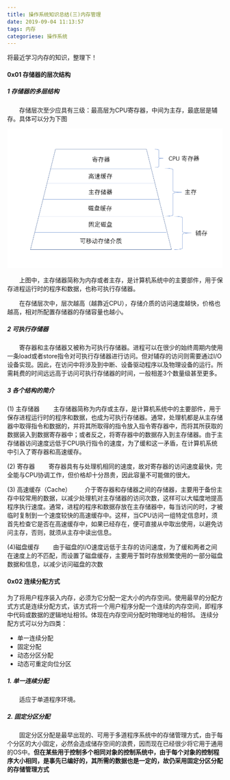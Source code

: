 ```yaml
---
title: 操作系统知识总结(三)内存管理
date: 2019-09-04 11:13:57
tags: 内存
categoriese: 操作系统
---
```

将最近学习内存的知识，整理下！

<!-- more -->

#### 0x01 存储器的层次结构
##### 1 存储器的多层结构

&emsp;&emsp;存储层次至少应具有三级：最高层为CPU寄存器，中间为主存，最底层是辅存。具体可以分为下图

<img src="/img/存储器多层结构.png">

&emsp;&emsp;上图中，主存储器简称为内存或者主存，是计算机系统中的主要部件，用于保存进程运行时的程序和数据，也称可执行存储器。

&emsp;&emsp;在存储层次中，层次越高（越靠近CPU），存储介质的访问速度越快，价格也越高，相对所配置存储器的存储容量也越小。

##### 2 可执行存储器
&emsp;&emsp;寄存器和主存储器又被称为可执行存储器。进程可以在很少的始终周期内使用一条load或者store指令对可执行存储器进行访问。但对辅存的访问则需要通过I/O设备实现。因此，在访问中将涉及到中断、设备驱动程序以及物理设备的运行。所需耗费的时间远远高于访问可执行存储器的时间，一般相差3个数量级甚至更多。
##### 3 各个结构的简介

(1) 主存储器
&emsp;&emsp;主存储器简称为内存或主存，是计算机系统中的主要部件，用于保存进程运行时的程序和数据，也成为可执行存储器。通常，处理机都是从主存储器中取得指令和数据的，并将其所取得的指令放入指令寄存器中，而将其所获取的数据装入到数据寄存器中；或者反之，将寄存器中的数据存入到主存储器。由于主存储器访问速度远低于CPU执行指令的速度，为了缓和这一矛盾，在计算机系统中引入了寄存器和高速缓存。

(2) 寄存器
&emsp;&emsp;寄存器具有与处理机相同的速度，故对寄存器的访问速度最快，完全能与CPU协调工作，但价格却十分昂贵，因此容量不可能做的很大。

(3) 高速缓存（Cache）
&emsp;&emsp;介于寄存器和存储器之间的存储器，主要用于备份主存中较常用的数据，以减少处理机对主存储器的访问次数，这样可以大幅度地提高程序执行速度。通常，进程的程序和数据存放在主存储器中，每当访问的时，才被临时复制到一个速度较快的高速缓存中。这样，当CPU访问一组特定信息时，须首先检查它是否在高速缓存中，如果已经存在，便可直接从中取出使用，以避免访问主存，否则，就须从主存中读出信息。

(4)磁盘缓存
&emsp;&emsp;由于磁盘的I/O速度远低于主存的访问速度，为了缓和两者之间在速度上的不匹配，而设置了磁盘缓存，主要用于暂时存放频繁使用的一部分磁盘数据和信息，以减少访问磁盘的次数

#### 0x02 连续分配方式

为了将用户程序装入内存，必须为它分配一定大小的内存空间。使用最早的分配方式方式是连续分配方式，该方式将一个用户程序分配一个连续的内存空间，即程序中代码或数据的逻辑地址相邻。体现在内存空间分配时物理地址的相邻。
连续分配方式可以分为四类：
- 单一连续分配
- 固定分配
- 动态分区分配
- 动态可重定向位分区

##### 1. 单一连续分配
&emsp;&emsp;适应于单道程序环境。
##### 2. 固定分区分配
&emsp;&emsp;固定分区分配是最早出现的、可用于多道程序系统中的存储管理方式，由于每个分区的大小固定，必然会造成储存空间的浪费，因而现在已经很少将它用于通用的OS中。**但在某些用于控制多个相同对象的控制系统中，由于每个对象的控制程序大小相同，是事先已编好的，其所需的数据也是一定的，故仍采用固定分区分配的存储管理方式**
    
